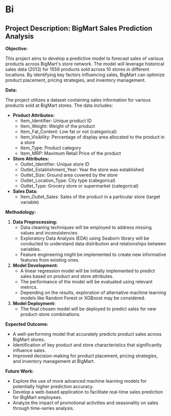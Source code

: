 # Bi

## Project Description: BigMart Sales Prediction Analysis

**Objective:**

This project aims to develop a predictive model to forecast sales of various products across BigMart's store network. The model will leverage historical sales data (2013) for 1559 products sold across 10 stores in different locations. By identifying key factors influencing sales, BigMart can optimize product placement, pricing strategies, and inventory management.

**Data:**

The project utilizes a dataset containing sales information for various products sold at BigMart stores. The data includes:

* **Product Attributes:**
    * Item_Identifier: Unique product ID
    * Item_Weight: Weight of the product
    * Item_Fat_Content: Low fat or not (categorical)
    * Item_Visibility: Percentage of display area allocated to the product in a store
    * Item_Type: Product category
    * Item_MRP: Maximum Retail Price of the product
* **Store Attributes:**
    * Outlet_Identifier: Unique store ID
    * Outlet_Establishment_Year: Year the store was established
    * Outlet_Size: Ground area covered by the store
    * Outlet_Location_Type: City type (categorical)
    * Outlet_Type: Grocery store or supermarket (categorical)
* **Sales Data:**
    * Item_Outlet_Sales: Sales of the product in a particular store (target variable)

**Methodology:**

1. **Data Preprocessing:**
    * Data cleaning techniques will be employed to address missing values and inconsistencies.
    * Exploratory Data Analysis (EDA) using Seaborn library will be conducted to understand data distribution and relationships between variables.
    * Feature engineering might be implemented to create new informative features from existing ones.
2. **Model Development:**
    * A linear regression model will be initially implemented to predict sales based on product and store attributes. 
    * The performance of the model will be evaluated using relevant metrics.
    * Depending on the results, exploration of alternative machine learning models like Random Forest or XGBoost may be considered.
3. **Model Deployment:**
    * The final chosen model will be deployed to predict sales for new product-store combinations.

**Expected Outcome:**

* A well-performing model that accurately predicts product sales across BigMart stores.
* Identification of key product and store characteristics that significantly influence sales.
* Improved decision-making for product placement, pricing strategies, and inventory management at BigMart.

**Future Work:**

* Explore the use of more advanced machine learning models for potentially higher prediction accuracy.
* Develop a web-based application to facilitate real-time sales prediction for BigMart employees.
* Analyze the impact of promotional activities and seasonality on sales through time-series analysis.
